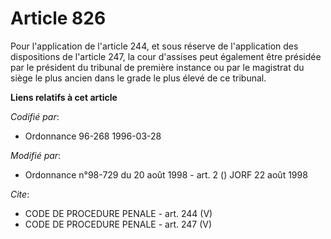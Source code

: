 # Article 826

Pour l'application de l'article 244, et sous réserve de l'application des dispositions de l'article 247, la cour d'assises
peut également être présidée par le président du tribunal de première instance ou par le magistrat du siège le plus ancien
dans le grade le plus élevé de ce tribunal.

**Liens relatifs à cet article**

_Codifié par_:

  - Ordonnance 96-268 1996-03-28

_Modifié par_:

  - Ordonnance n°98-729 du 20 août 1998 - art. 2 () JORF 22 août 1998

_Cite_:

  - CODE DE PROCEDURE PENALE - art. 244 (V)
  - CODE DE PROCEDURE PENALE - art. 247 (V)
